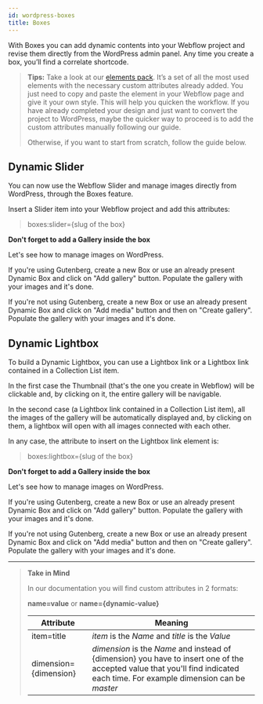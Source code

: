 ```yaml
---
id: wordpress-boxes
title: Boxes
---
```


With Boxes you can add dynamic contents into your Webflow project and revise them directly from the WordPress admin panel. Any time you create a box, you’ll find a correlate shortcode.

> **Tips:**
> Take a look at our [elements pack](https://webflow.com/website/webflow-to-wordpress-elements-pack). It’s a set of all the most used elements with the necessary custom attributes already added. You just need to copy and paste the element in your Webflow page and give it your own style. This will help you quicken the workflow. If you have already completed your design and just want to convert the project to WordPress, maybe the quicker way to proceed is to add the custom attributes manually following our guide.
>
> Otherwise, if you want to start from scratch, follow the guide below.

## Dynamic Slider
You can now use the Webflow Slider and manage images directly from WordPress, through the Boxes feature.

Insert a Slider item into your Webflow project and add this attributes:

> boxes:slider={slug of the box}

**Don't forget to add a Gallery inside the box**

Let's see how to manage images on WordPress.

If you're using Gutenberg, create a new Box or use an already present Dynamic Box and click on "Add gallery" button. Populate the gallery with your images and it's done.

If you're not using Gutenberg, create a new Box or use an already present Dynamic Box and click on "Add media" button and then on "Create gallery". Populate the gallery with your images and it's done.

## Dynamic Lightbox
To build a Dynamic Lightbox, you can use a Lightbox link or a Lightbox link contained in a Collection List item.

In the first case the Thumbnail (that's the one you create in Webflow) will be clickable and, by clicking on it, the entire gallery will be navigable. 

In the second case (a Lightbox link contained in a Collection List item), all the images of the gallery will be automatically displayed and, by clicking on them, a lightbox will open with all images connected with each other.

In any case, the attribute to insert on the Lightbox link element is:

> boxes:lightbox={slug of the box}

**Don't forget to add a Gallery inside the box**

Let's see how to manage images on WordPress.

If you're using Gutenberg, create a new Box or use an already present Dynamic Box and click on "Add gallery" button. Populate the gallery with your images and it's done.

If you're not using Gutenberg, create a new Box or use an already present Dynamic Box and click on "Add media" button and then on "Create gallery". Populate the gallery with your images and it's done.

---------
> **Take in Mind**
>
> In our documentation you will find custom attributes in 2 formats:
>
> **name=value** or **name={dynamic-value}**
>
>
> **Attribute**             | **Meaning** | 
> -------------             | --------------- |
> | item=title              | *item* is the *Name* and *title* is the *Value* |
> | dimension={dimension}   | *dimension* is the *Name* and instead of {dimension} you have to insert one of the accepted value that you'll find indicated each time. For example dimension can be *master*|